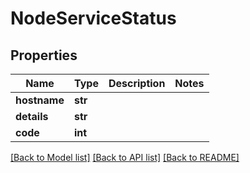 # NodeServiceStatus

## Properties
Name | Type | Description | Notes
------------ | ------------- | ------------- | -------------
**hostname** | **str** |  | 
**details** | **str** |  | 
**code** | **int** |  | 

[[Back to Model list]](../README.md#documentation-for-models) [[Back to API list]](../README.md#documentation-for-api-endpoints) [[Back to README]](../README.md)


